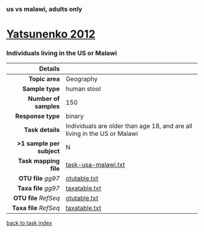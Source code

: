 ### us vs malawi, adults only
# [Yatsunenko 2012]( ../docs/yatsunenko.html )
### Individuals living in the US or Malawi

| Details                   |                                                           |
| ------------------------: |-----------------------------------------------------------|
| **Topic area**                | Geography                                                |
| **Sample type**               | human stool                                         |
| **Number of samples**         | 150                                         |
| **Response type**             | binary                                           |
| **Task details**              | Individuals are older than age 18, and are all living in the US or Malawi                                  |
| **>1 sample per subject**     | N                                        |
| **Task mapping file**         | [task-usa-malawi.txt](../datasets/yatsunenko/task-usa-malawi.txt)                                 |
| **OTU file** *gg97*           | [otutable.txt](.https://s3.us-east-2.amazonaws.com/knights-lab/public/MLRepo/yatsunenko2012.gg.otutable.txt)                             |
| **Taxa file** *gg97*          | [taxatable.txt](../datasets/yatsunenko/gg/taxatable.txt)                          |
| **OTU file** *RefSeq*         | [otutable.txt](../datasets/yatsunenko/refseq/otutable.txt)                    |
| **Taxa file** *RefSeq*        | [taxatable.txt](../datasets/yatsunenko/refseq/taxatable.txt)                  |


[back to task index](../README.md)